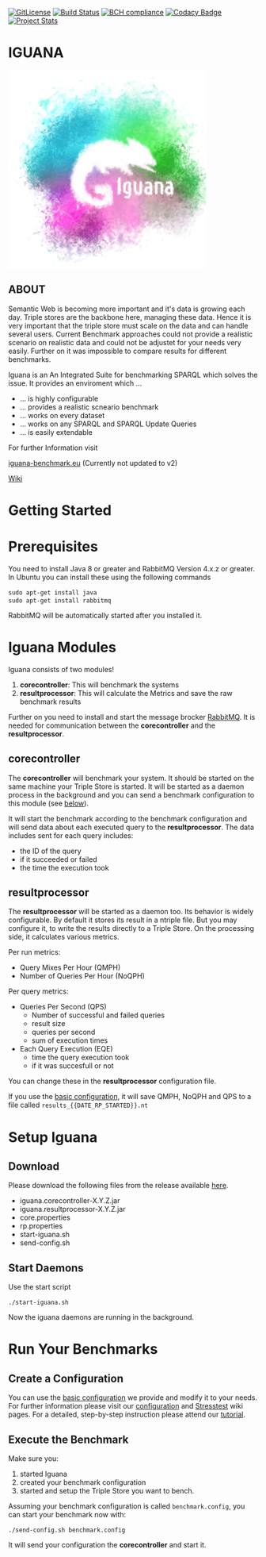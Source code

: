 [![GitLicense](https://gitlicense.com/badge/dice-group/IGUANA)](https://gitlicense.com/license/dice-group/IGUANA)
[![Build Status](https://travis-ci.org/dice-group/IGUANA.svg?branch=develop)](https://travis-ci.org/dice-group/IGUANA)
[![BCH compliance](https://bettercodehub.com/edge/badge/AKSW/IGUANA?branch=master)](https://bettercodehub.com/)
[![Codacy Badge](https://api.codacy.com/project/badge/Grade/9668460dd04c411fab8bf5ee9c161124)](https://www.codacy.com/app/TortugaAttack/IGUANA?utm_source=github.com&amp;utm_medium=referral&amp;utm_content=AKSW/IGUANA&amp;utm_campaign=Badge_Grade)
[![Project Stats](https://www.openhub.net/p/iguana-benchmark/widgets/project_thin_badge.gif)](https://www.openhub.net/p/iguana-benchmark)


# IGUANA

<img src = "https://github.com/AKSW/IGUANA/raw/develop/images/IGUANA_logo.png" alt = "IGUANA Logo" width = "400" align = "center">


## ABOUT

Semantic Web is becoming more important and it's data is growing each day. Triple stores are the backbone here, managing these data.
Hence it is very important that the triple store must scale on the data and can handle several users. 
Current Benchmark approaches could not provide a realistic scenario on realistic data and could not be adjustet for your needs very easily.
Further on it was impossible to compare results for different benchmarks. 

Iguana is an An Integrated Suite for benchmarking SPARQL which solves the issue. 
It provides an enviroment which ...


+ ... is highly configurable
+ ... provides a realistic scneario benchmark
+ ... works on every dataset
+ ... works on any SPARQL and SPARQL Update Queries
+ ... is easily extendable


For further Information visit

[iguana-benchmark.eu](http://iguana-benchmark.eu) (Currently not updated to v2)

[Wiki](https://github.com/AKSW/IGUANA/wiki)


# Getting Started

# Prerequisites 

You need to install Java 8 or greater and RabbitMQ Version 4.x.z or greater.
In Ubuntu you can install these using the following commands

```
sudo apt-get install java
sudo apt-get install rabbitmq
```

RabbitMQ will be automatically started after you installed it. 

# Iguana Modules

Iguana consists of two modules! 

1. **corecontroller**: This will benchmark the systems 
2. **resultprocessor**: This will calculate the Metrics and save the raw benchmark results 

Further on you need to install and start the message brocker [RabbitMQ](https://www.rabbitmq.com/). It is needed for communication between the **corecontroller** and the **resultprocessor**. 

## **corecontroller**

The **corecontroller** will benchmark your system. It should be started on the same machine your Triple Store is started.
It will be started as a daemon process in the background and you can send a benchmark configuration to this module (see [below](#run-your-benchmarks)).

It will start the benchmark according to the benchmark configuration and will send data about each executed query to the **resultprocessor**. The data includes sent for each query includes:
* the ID of the query
* if it succeeded or failed
* the time the execution took

## **resultprocessor**

The **resultprocessor** will be started as a daemon too. 
Its behavior is widely configurable. 
By default it stores its result in a ntriple file. But you may configure it, to write the results directly to a Triple Store. 
On the processing side, it calculates various metrics.

Per run metrics:
* Query Mixes Per Hour (QMPH)
* Number of Queries Per Hour (NoQPH)

Per query metrics:
* Queries Per Second (QPS)
    * Number of successful and failed queries
    * result size
    * queries per second
    * sum of execution times
* Each Query Execution (EQE)
    * time the query execution took
    * if it was succesfull or not

You can change these in the **resultprocessor** configuration file.

If you use the [basic configuration](https://github.com/dice-group/IGUANA/blob/master/iguana_basic.config), it will save QMPH, NoQPH and QPS to a file called `results_{{DATE_RP_STARTED}}.nt`


# Setup Iguana

## Download
Please download the following files from the release available [here](https://github.com/dice-group/IGUANA/releases).

* iguana.corecontroller-X.Y.Z.jar
* iguana.resultprocessor-X.Y.Z.jar
* core.properties
* rp.properties
* start-iguana.sh
* send-config.sh

## Start Daemons

Use the start script 
```
./start-iguana.sh
```
Now the iguana daemons are running in the background.

# Run Your Benchmarks

## Create a Configuration

You can use the [basic configuration](https://github.com/dice-group/IGUANA/blob/master/iguana_basic.config) we provide and modify it to your needs.
For further information please visit our [configuration](https://github.com/dice-group/IGUANA/wiki/config) and [Stresstest](https://github.com/dice-group/IGUANA/wiki/stresstest) wiki pages. For a detailed, step-by-step instruction please attend our [tutorial](https://github.com/dice-group/IGUANA/wiki/Tutorial-DBPSB-2012#create-the-configuration).

## Execute the Benchmark

Make sure you:
1. started Iguana 
2. created your benchmark configuration 
3. started and setup the Triple Store you want to bench. 

Assuming your benchmark configuration is called `benchmark.config`, you can start your benchmark now with: 

```
./send-config.sh benchmark.config
```
It will send your configuration the **corecontroller** and start it.
